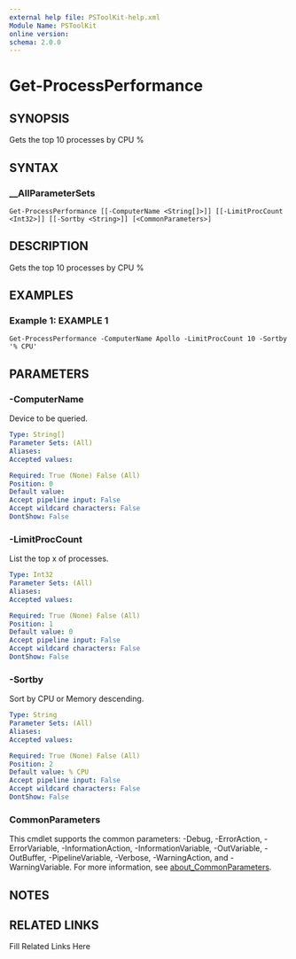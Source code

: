 ```yaml
---
external help file: PSToolKit-help.xml
Module Name: PSToolKit
online version: 
schema: 2.0.0
---
```


# Get-ProcessPerformance

## SYNOPSIS

Gets the top 10 processes by CPU %

## SYNTAX

### __AllParameterSets

```
Get-ProcessPerformance [[-ComputerName <String[]>]] [[-LimitProcCount <Int32>]] [[-Sortby <String>]] [<CommonParameters>]
```

## DESCRIPTION

Gets the top 10 processes by CPU %


## EXAMPLES

### Example 1: EXAMPLE 1

```
Get-ProcessPerformance -ComputerName Apollo -LimitProcCount 10 -Sortby '% CPU'
```








## PARAMETERS

### -ComputerName

Device to be queried.

```yaml
Type: String[]
Parameter Sets: (All)
Aliases: 
Accepted values: 

Required: True (None) False (All)
Position: 0
Default value: 
Accept pipeline input: False
Accept wildcard characters: False
DontShow: False
```

### -LimitProcCount

List the top x of processes.

```yaml
Type: Int32
Parameter Sets: (All)
Aliases: 
Accepted values: 

Required: True (None) False (All)
Position: 1
Default value: 0
Accept pipeline input: False
Accept wildcard characters: False
DontShow: False
```

### -Sortby

Sort by CPU or Memory descending.

```yaml
Type: String
Parameter Sets: (All)
Aliases: 
Accepted values: 

Required: True (None) False (All)
Position: 2
Default value: % CPU
Accept pipeline input: False
Accept wildcard characters: False
DontShow: False
```


### CommonParameters

This cmdlet supports the common parameters: -Debug, -ErrorAction, -ErrorVariable, -InformationAction, -InformationVariable, -OutVariable, -OutBuffer, -PipelineVariable, -Verbose, -WarningAction, and -WarningVariable. For more information, see [about_CommonParameters](http://go.microsoft.com/fwlink/?LinkID=113216).

## NOTES



## RELATED LINKS

Fill Related Links Here

